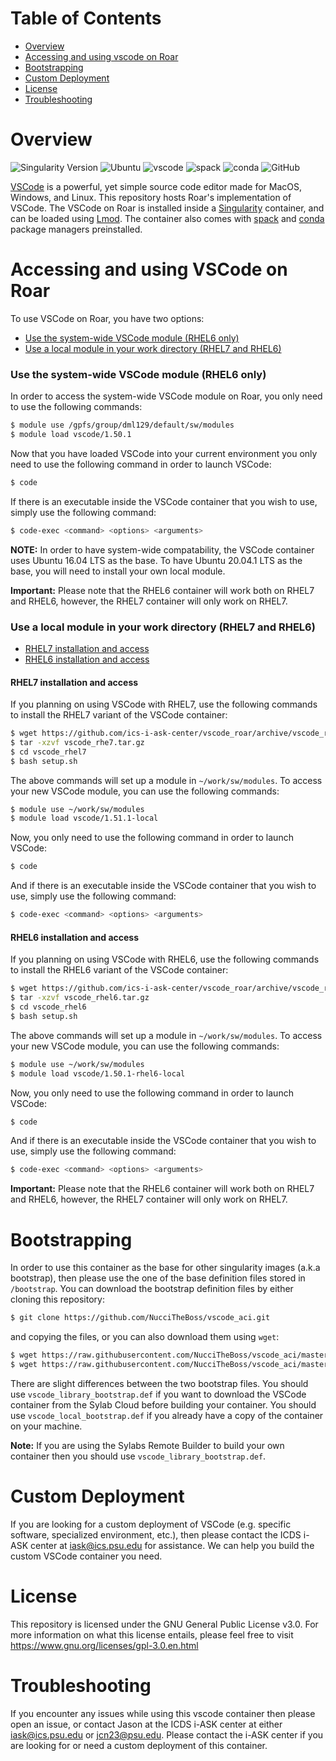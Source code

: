 # Table of Contents

* [Overview](#Overview)
* [Accessing and using vscode on Roar](#accessing-and-using-vscode-on-roar)
* [Bootstrapping](#bootstrapping)
* [Custom Deployment](#custom-deployment)
* [License](#license)
* [Troubleshooting](#troubleshooting)

# Overview

![Singularity Version](https://img.shields.io/badge/singularity-3.5.2-informational)
![Ubuntu](https://img.shields.io/badge/image%20base-ubuntu%20v20.04.1%20LTS-important)
![vscode](https://img.shields.io/badge/vscode-v1.51.1-blue)
![spack](https://img.shields.io/badge/spack-v0.15.4-blue)
![conda](https://img.shields.io/badge/conda-v4.9.2-blue)
![GitHub](https://img.shields.io/github/license/NucciTheBoss/vscode_aci)


[VSCode](https://code.visualstudio.com/) is a powerful, yet simple source code editor made for MacOS, Windows, and Linux. This repository hosts Roar's implementation of VSCode. The VSCode on Roar is installed inside a [Singularity](https://sylabs.io/) container, and can be loaded using [Lmod](https://lmod.readthedocs.io/en/latest/). The container also comes with [spack](https://spack.readthedocs.io/en/latest/) and [conda](https://docs.conda.io/en/latest/miniconda.html) package managers preinstalled.

# Accessing and using VSCode on Roar
To use VSCode on Roar, you have two options:

* [Use the system-wide VSCode module (RHEL6 only)](#use-the-system-wide-vscode-module-rhel6-only)
* [Use a local module in your work directory (RHEL7 and RHEL6)](#use-a-local-module-in-your-work-directory-rhel7-and-rhel6)

### Use the system-wide VSCode module (RHEL6 only)
In order to access the system-wide VSCode module on Roar, you only need to use the following commands:

```bash
$ module use /gpfs/group/dml129/default/sw/modules
$ module load vscode/1.50.1
```

Now that you have loaded VSCode into your current environment you only need to use the following command in order to launch VSCode:

```bash
$ code
```

If there is an executable inside the VSCode container that you wish to use, simply use the following command:

```bash
$ code-exec <command> <options> <arguments>
```

**NOTE:** In order to have system-wide compatability, the VSCode container uses Ubuntu 16.04 LTS as the base. To have Ubuntu 20.04.1 LTS as the base, you will need to install your own local module.

**Important:** Please note that the RHEL6 container will work both on RHEL7 and RHEL6, however, the RHEL7 container will only work on RHEL7.

### Use a local module in your work directory (RHEL7 and RHEL6)

  * [RHEL7 installation and access](#rhel7-installation-and-access)
  * [RHEL6 installation and access](#rhel6-installation-and-access)

#### RHEL7 installation and access
If you planning on using VSCode with RHEL7, use the following commands to install the RHEL7 variant of the VSCode container:

```bash
$ wget https://github.com/ics-i-ask-center/vscode_roar/archive/vscode_rhel7.tar.gz
$ tar -xzvf vscode_rhe7.tar.gz
$ cd vscode_rhel7
$ bash setup.sh
```

The above commands will set up a module in `~/work/sw/modules`. To access your new VSCode module, you can use the following commands:

```bash
$ module use ~/work/sw/modules
$ module load vscode/1.51.1-local
```

Now, you only need to use the following command in order to launch VSCode:

```bash
$ code
```

And if there is an executable inside the VSCode container that you wish to use, simply use the following command:

```bash
$ code-exec <command> <options> <arguments>
```

#### RHEL6 installation and access
If you planning on using VSCode with RHEL6, use the following commands to install the RHEL6 variant of the VSCode container:

```bash
$ wget https://github.com/ics-i-ask-center/vscode_roar/archive/vscode_rhel6.tar.gz
$ tar -xzvf vscode_rhel6.tar.gz
$ cd vscode_rhel6
$ bash setup.sh
```

The above commands will set up a module in `~/work/sw/modules`. To access your new VSCode module, you can use the following commands:

```bash
$ module use ~/work/sw/modules
$ module load vscode/1.50.1-rhel6-local
```

Now, you only need to use the following command in order to launch VSCode:

```bash
$ code
```

And if there is an executable inside the VSCode container that you wish to use, simply use the following command:

```bash
$ code-exec <command> <options> <arguments>
```

**Important:** Please note that the RHEL6 container will work both on RHEL7 and RHEL6, however, the RHEL7 container will only work on RHEL7.

# Bootstrapping
In order to use this container as the base for other singularity images (a.k.a bootstrap), then please use the one of the base definition files stored in `/bootstrap`. You can download the bootstrap definition files by either cloning this repository:

```bash
$ git clone https://github.com/NucciTheBoss/vscode_aci.git
```

and copying the files, or you can also download them using `wget`:

```bash
$ wget https://raw.githubusercontent.com/NucciTheBoss/vscode_aci/master/bootstrap/vscode_library_bootstrap.def
$ wget https://raw.githubusercontent.com/NucciTheBoss/vscode_aci/master/bootstrap/vscode_local_bootstrap.def
```

There are slight differences between the two bootstrap files. You should use `vscode_library_bootstrap.def` if you want to download the VSCode container from the Sylab Cloud before building your container. You should use `vscode_local_bootstrap.def` if you already have a copy of the container on your machine.

**Note:** If you are using the Sylabs Remote Builder to build your own container then you should use `vscode_library_bootstrap.def`.

# Custom Deployment
If you are looking for a custom deployment of VSCode (e.g. specific software, specialized environment, etc.), then please contact the ICDS i-ASK center at iask@ics.psu.edu for assistance. We can help you build the custom VSCode container you need.

# License
This repository is licensed under the GNU General Public License v3.0. 
For more information on what this license entails, please feel free to 
visit https://www.gnu.org/licenses/gpl-3.0.en.html

# Troubleshooting
If you encounter any issues while using this vscode container then please open an issue, or contact Jason at the ICDS i-ASK center at either iask@ics.psu.edu or jcn23@psu.edu. Please contact the i-ASK center if you are looking for or need a custom deployment of this container.
